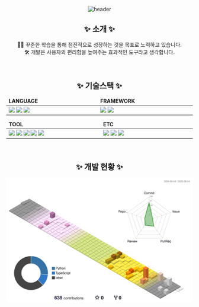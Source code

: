 <div align="center">

![header](https://capsule-render.vercel.app/api?type=Waving&color=auto&height=300&section=header&text=WELCOME!&fontSize=90)

## ✨ 소개 ✨

👨‍💻 꾸준한 학습을 통해 점진적으로 성장하는 것을 목표로 노력하고 있습니다. <br/>
🛠️ 개발은 사용자의 편리함을 높여주는 효과적인 도구라고 생각합니다.

<br/>

## ✨ 기술스택 ✨

<table>
	<thead>
		<tr border: none;>
		<td><b>LANGUAGE</b></td>
		<td><b>FRAMEWORK</b></td>
		</tr>
	</thead>
	 <tbody>
		 <tr>
			<td width="500">
				<img src="https://img.shields.io/badge/-TypeScript-202020?style=for-the-badge&logo=typescript" height="25" />
				<img src="https://img.shields.io/badge/-JavaScript-202020?style=for-the-badge&logo=javascript" height="25" />
				<img src="https://img.shields.io/badge/-Python-202020?style=for-the-badge&logo=python" height="25" />
			</td>
			<td width="500">
			  <img src="https://img.shields.io/badge/-React-202020?style=for-the-badge&logo=react" height="25" />
			  <img src="https://img.shields.io/badge/-Nest-202020?style=for-the-badge&logo=nestjs" height="25" />
			</td>
		 </tr>
	 </tbody>
</table>

<table>
	<thead>
		<tr border: none;>
			<td><b>TOOL</b></td>
			<td><b>ETC</b></td>
		</tr>
	</thead>
 <tbody>
	 <tr>
		<td width="500">
		  	<img src="https://img.shields.io/badge/-GitHub-202020?style=for-the-badge&logo=github" height="25" />
			<img src="https://img.shields.io/badge/-Jira-202020?style=for-the-badge&logo=jira" height="25" />
			<img src="https://img.shields.io/badge/-Slack-202020?style=for-the-badge&logo=slack" height="25" />
			<img src="https://img.shields.io/badge/-Notion-202020?style=for-the-badge&logo=notion" height="25" />
			<img src="https://img.shields.io/badge/-Figma-202020?style=for-the-badge&logo=figma" height="25" />
		</td>
		<td width="500">
			<img src="https://img.shields.io/badge/-PostgreSQL-202020?style=for-the-badge&logo=postgresql" height="25" />
			<img src="https://img.shields.io/badge/-AWS-202020?style=for-the-badge&logo=amazonwebservices" height="25" />
			<img src="https://img.shields.io/badge/-Linux-202020?style=for-the-badge&logo=linux" height="25" />
	 </tr>
 </tbody>
</table>

<br>

## ✨ 개발 현황 ✨

![3d-asset](./profile-3d-contrib/profile-south-season-animate.svg)

</div>
